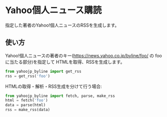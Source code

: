 # Yahoo個人ニュース購読

指定した著者のYahoo!個人ニュースのRSSを生成します。

## 使い方

Yahoo!個人ニュースの著者のキー(https://news.yahoo.co.jp/byline/foo/ の foo に当たる部分)を指定して
HTMLを取得、RSSを生成します。

```python
from yahoojp_byline import get_rss
rss = get_rss('foo')
```

HTMLの取得・解析・RSS生成を分けて行う場合:
```python
from yahoojp_byline import fetch, parse, make_rss
html = fetch('foo')
data = parse(html)
rss = make_rss(data)
```
